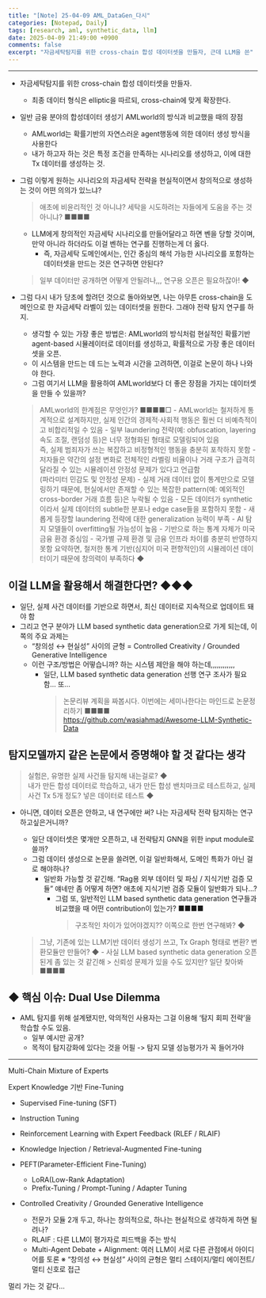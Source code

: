 ```yaml
---
title: "[Note] 25-04-09 AML_DataGen_다시"
categories: [Notepad, Daily]
tags: [research, aml, synthetic_data, llm]
date: 2025-04-09 21:49:00 +0900
comments: false
excerpt: "자금세탁탐지를 위한 cross-chain 합성 데이터셋을 만들자, 근데 LLM을 쓴"
---
```

---



- 자금세탁탐지를 위한 cross-chain 합성 데이터셋을 만들자.
    - 최종 데이터 형식은 elliptic을 따르되, cross-chain에 맞게 확장한다.

- 일반 금융 분야의 합성데이터 생성기 AMLworld의 방식과 비교했을 때의 장점
    - AMLworld는 확률기반의 자연스러운 agent행동에 의한 데이터 생성 방식을 사용한다
    - 내가 하고자 하는 것은 특정 조건을 만족하는 시나리오를 생성하고, 이에 대한 Tx 데이터를 생성하는 것.

- 그럼 이렇게 원하는 시나리오의 자금세탁 전략을 현실적이면서 창의적으로 생성하는 것이 어떤 의의가 있느냐?
    > 애초에 비윤리적인 것 아니냐? 세탁을 시도하려는 자들에게 도움을 주는 것 아니냐? ■■■■
    - LLM에게 창의적인 자금세탁 시나리오를 만들어달라고 하면 벤을 당할 것이며, 만약 아니라 하더라도 이걸 벤하는 연구를 진행하는게 더 옳다.
        - 즉, 자금세탁 도메인에서는, 인간 중심의 해석 가능한 시나리오를 포함하는 데이터셋을 만드는 것은 연구하면 안된다?
    > 일부 데이터만 공개하면 어떻게 안될려나,,, 연구용 오픈은 필요하잖아! ◆


- 그럼 다시 내가 당초에 할려던 것으로 돌아와보면, 나는 아무튼 cross-chain을 도메인으로 한 자금세탁 라벨이 있는 데이터셋을 원한다. 그래야 전략 탐지 연구를 하지.
    - 생각할 수 있는 가장 좋은 방법은: AMLworld의 방식처럼 현실적인 확률기반 agent-based 시뮬레이터로 데이터를 생성하고, 확률적으로 가장 좋은 데이터셋을 오픈.
    - 이 시스템을 만드는 데 드는 노력과 시간을 고려하면, 이걸로 논문이 하나 나와야 한다.
    - 그럼 여기서 LLM을 활용하여 AMLworld보다 더 좋은 장점을 가지는 데이터셋을 만들 수 있을까?
    > AMLworld의 한계점은 무엇인가? ■■■■□
        - AMLworld는 철저하게 통계적으로 설계하지만, 실제 인간의 경제적·사회적 행동은 훨씬 더 비예측적이고 비합리적일 수 있음
        - 일부 laundering 전략(예: obfuscation, layering 속도 조절, 랜덤성 등)은 너무 정형화된 형태로 모델링되어 있음  
			즉, 실제 범죄자가 쓰는 복잡하고 비정형적인 행동을 충분히 포착하지 못함
        - 저자들은 약간의 설정 변화로 전체적인 라벨링 비율이나 거래 구조가 급격히 달라질 수 있는 시뮬레이션 안정성 문제가 있다고 언급함  
			(파라미터 민감도 및 안정성 문제)
        - 실제 거래 데이터 없이 통계만으로 모델링하기 때문에, 현실에서만 존재할 수 있는 복잡한 pattern(예: 예외적인 cross-border 거래 흐름 등)은 누락될 수 있음
            - 모든 데이터가 synthetic이라서 실제 데이터의 subtle한 분포나 edge case들을 포함하지 못함
        - 새롭게 등장할 laundering 전략에 대한 generalization 능력이 부족
            - AI 탐지 모델들이 overfitting될 가능성이 높음
        - 기반으로 하는 통계 자체가 미국 금융 환경 중심임
            - 국가별 규제 환경 및 금융 인프라 차이를 충분히 반영하지 못함
    > 요약하면, 철저한 통계 기반(심지어 미국 편향적인)의 시뮬레이션 데이터이기 때문에 창의력이 부족하다 ◆

## 이걸 LLM을 활용해서 해결한다면? ◆◆◆ 
- 일단, 실제 사건 데이터를 기반으로 하면서, 최신 데이터로 지속적으로 업데이트 돼야 함
- 그리고 연구 분야가 LLM based synthetic data generation으로 가게 되는데, 이쪽의 주요 과제는
    - “창의성 ↔ 현실성” 사이의 균형 = Controlled Creativity / Grounded Generative Intelligence
    - 이런 구조/방법은 어떻습니까? 하는 시스템 제안을 해야 하는데,,,,,,,,,,,,
        - 일단, LLM based synthetic data generation 선행 연구 조사가 필요함... 또...
            > 논문리뷰 계획을 짜봅시다. 이번에는 세미나한다는 마인드로 논문정리하기 ■■■■  
            https://github.com/wasiahmad/Awesome-LLM-Synthetic-Data


## 탐지모델까지 같은 논문에서 증명해야 할 것 같다는 생각
> 실험은, 유명한 실제 사건들 탐지해 내는걸로? ◆  
> 내가 만든 합성 데이터로 학습하고, 내가 만든 합성 밴치마크로 테스트하고, 실제 사건 Tx 5개 정도? 넣은 데이터로 테스트 ◆


- 아니면, 데이터 오픈은 안하고, 내 연구에만 써? 나는 자금세탁 전략 탐지하는 연구하고싶은거니까?
    - 일단 데이터셋은 몇개만 오픈하고, 내 전략탐지 GNN을 위한 input module로 쓸까?
    - 그럼 데이터 생성으로 논문을 쓸려면, 이걸 일반화해서, 도메인 특화가 아닌 걸로 해야하나?
        - 일반화 가능할 것 같긴해. “Rag용 외부 데이터 및 파싱 / 지식기반 검증 모듈” 얘네만 좀 어떻게 하면? 애초에 지식기반 검증 모듈이 일반화가 되나…?
            - 그럼 또, 일반적인 LLM based synthetic data generation 연구들과 비교했을 때 어떤 contribution이 있는가? ■■■■
                > 구조적인 차이가 있어야겠지?? 이쪽으로 한번 연구해봐? ◆

    > 그냥, 기존에 있는 LLM기반 데이터 생성기 쓰고, Tx Graph 형태로 변환? 변환모듈만 만들어? ◆
        - 사실 LLM based synthetic data generation 오픈된게 좀 있는 것 같긴해
            > 신뢰성 문제가 있을 수도 있지만? 일단 찾아봐 ■■■■ 



## ◆ 핵심 이슈: Dual Use Dilemma
- AML 탐지를 위해 설계됐지만, 악의적인 사용자는 그걸 이용해 ‘탐지 회피 전략’을 학습할 수도 있음.
    - 일부 예시만 공개?
    - 목적이 탐지강화에 있다는 것을 어필 -> 탐지 모델 성능평가가 꼭 들어가야 

---

Multi-Chain Mixture of Experts

Expert Knowledge 기반 Fine-Tuning
- Supervised Fine-tuning (SFT)
- Instruction Tuning
- Reinforcement Learning with Expert Feedback (RLEF / RLAIF)
- Knowledge Injection / Retrieval-Augmented Fine-tuning
- PEFT(Parameter-Efficient Fine-Tuning)
    - LoRA(Low-Rank Adaptation)
    - Prefix-Tuning / Prompt-Tuning / Adapter Tuning 

- Controlled Creativity / Grounded Generative Intelligence
    - 전문가 모듈 2개 두고, 하나는 창의적으로, 하나는 현실적으로 생각하게 하면 될려나?
    - RLAIF : 다른 LLM이 평가자로 피드백을 주는 방식
    - Multi-Agent Debate + Alignment: 여러 LLM이 서로 다른 관점에서 아이디어를 토론
        ※ “창의성 ↔ 현실성” 사이의 균형은 멀티 스테이지/멀티 에이전트/멀티 신호로 접근

멀리 가는 것 같다...




